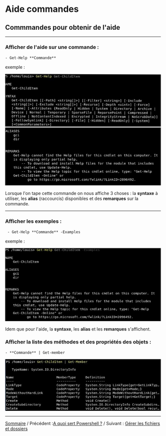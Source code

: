 # Aide commandes 

## Commmandes pour obtenir de l'aide 
***
### Afficher de l'aide sur une commande : 
    
    - Get-Help **Commande**
  
  exemple : 
    
![](ressources/M.jpg)
![](ressources/M2.jpg)

Lorsque l'on tape cette commande on nous affiche 3 choses : la **syntaxe** à utiliser, les **alias** (raccourcis) disponibles et des **remarques** sur la commande. 
***
### Afficher les exemples : 
     - Get-Help **Commande** -Examples

    
exemple : 

![](ressources/N.jpg)

 Idem que pour l'aide, la **syntaxe**, les **alias** et les **remarques** s'affichent.


### Afficher la liste des méthodes et des propriétés des objets : 
    - **Commande** | Get-member
    
![](ressources/O.jpg)

***

[Sommaire](README.md) / Précédent :[A quoi sert Powershell ?](powershell.md) / Suivant : [Gérer les fichiers et dossiers](commandes.md)